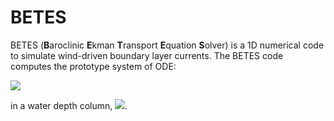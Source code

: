 # BETES

BETES (**B**aroclinic **E**kman **T**ransport **E**quation **S**olver) is a 1D numerical code to simulate wind-driven boundary layer currents. The BETES code computes the prototype system of ODE:

<img src="https://render.githubusercontent.com/render/math?math=\mathbf{0} = -f\mathbf{u}^\perp - \dfrac{1}{\rho}\nabla p_a - \dfrac{g}{\rho}\int_z^0\nabla\rho\,\text{d}z - \dfrac{\text{d}}{\text{d}z}\left(K\dfrac{\text{d}\mathbf{u}}{\text{d}z}\right)">

in a water depth column, <img src="https://render.githubusercontent.com/render/math?math=0\leq z\leq-H">. 
